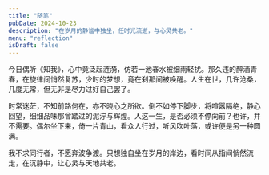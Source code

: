 ```yaml
---
title: "随笔"
pubDate: 2024-10-23
description: "在岁月的静谧中独坐，任时光流逝，与心灵共老。"
menu: "reflection"
isDraft: false
---
```


今日偶听《知我》，心中竟泛起涟漪，仿若一池春水被细雨轻扰。那久违的醉酒青春，在旋律间悄然复苏，少时的梦想，竟在刹那间被唤醒。人生在世，几许沧桑，几度无常，但无非是尽力过好自己罢了。

时常迷茫，不知前路何在，亦不晓心之所欲。倒不如停下脚步，将喧嚣隔绝，静心回望，细细品味那曾踏过的泥泞与辉煌。人这一生，是否必须不停向前？也许，并不需要。偶尔坐下来，倚一片青山，看众人行过，听风吹叶落，或许便是另一种圆满。

我不求同行者，不愿奔波争渡。只想独自坐在岁月的岸边，看时间从指间悄然流走，在沉静中，让心灵与天地共老。

